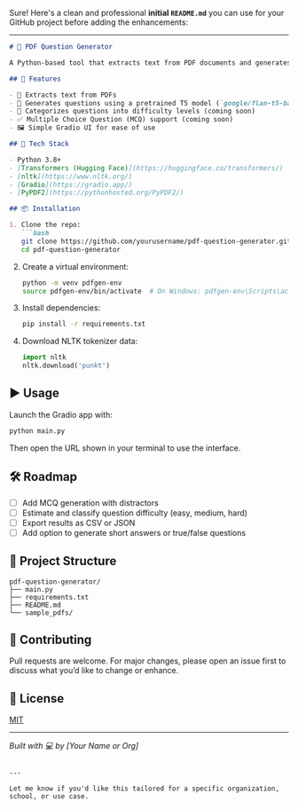 Sure! Here's a clean and professional **initial `README.md`** you can use for your GitHub project before adding the enhancements:

---

````markdown
# 📘 PDF Question Generator

A Python-based tool that extracts text from PDF documents and generates questions using a pretrained NLP model. Ideal for educators, trainers, and anyone looking to automate the process of question generation from textual content.

## 🚀 Features

- 📄 Extracts text from PDFs
- 🤖 Generates questions using a pretrained T5 model (`google/flan-t5-base`)
- 🧠 Categorizes questions into difficulty levels (coming soon)
- ✅ Multiple Choice Question (MCQ) support (coming soon)
- 🖼️ Simple Gradio UI for ease of use

## 🧰 Tech Stack

- Python 3.8+
- [Transformers (Hugging Face)](https://huggingface.co/transformers/)
- [nltk](https://www.nltk.org/)
- [Gradio](https://gradio.app/)
- [PyPDF2](https://pythonhosted.org/PyPDF2/)

## 📦 Installation

1. Clone the repo:
   ```bash
   git clone https://github.com/yourusername/pdf-question-generator.git
   cd pdf-question-generator
````

2. Create a virtual environment:

   ```bash
   python -m venv pdfgen-env
   source pdfgen-env/bin/activate  # On Windows: pdfgen-env\Scripts\activate
   ```

3. Install dependencies:

   ```bash
   pip install -r requirements.txt
   ```

4. Download NLTK tokenizer data:

   ```python
   import nltk
   nltk.download('punkt')
   ```

## ▶️ Usage

Launch the Gradio app with:

```bash
python main.py
```

Then open the URL shown in your terminal to use the interface.

## 🛠️ Roadmap

* [ ] Add MCQ generation with distractors
* [ ] Estimate and classify question difficulty (easy, medium, hard)
* [ ] Export results as CSV or JSON
* [ ] Add option to generate short answers or true/false questions

## 📁 Project Structure

```
pdf-question-generator/
├── main.py
├── requirements.txt
├── README.md
└── sample_pdfs/
```

## 🤝 Contributing

Pull requests are welcome. For major changes, please open an issue first to discuss what you’d like to change or enhance.

## 📄 License

[MIT](LICENSE)

---

*Built with 💻 by \[Your Name or Org]*

```

---

Let me know if you'd like this tailored for a specific organization, school, or use case.
```
